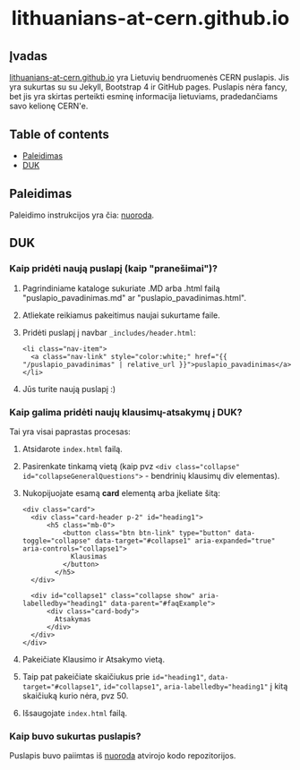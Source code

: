 <h1 align="center" style="display: block; font-size: 2.5em; font-weight: bold; margin-block-start: 1em; margin-block-end: 1em;">
  <br /><br /><strong>lithuanians-at-cern.github.io</strong>
</h1>

## Įvadas


<a href="https://lithuanians-at-cern.github.io/" target="_blank">lithuanians-at-cern.github.io</a> yra Lietuvių bendruomenės CERN puslapis. Jis yra sukurtas su su Jekyll, Bootstrap 4 ir GitHub pages. Puslapis nėra fancy, bet jis yra skirtas perteikti esminę informacija lietuviams, pradedančiams savo kelionę CERN'e.

## Table of contents

- [Paleidimas](#paleidimas)
- [DUK](#duk)

## Paleidimas

Paleidimo instrukcijos yra čia: <a href="https://nicolas-van.github.io/bootstrap-4-github-pages/" target="_blank">nuoroda</a>.

## DUK

### Kaip pridėti naują puslapį (kaip "pranešimai")?

1. Pagrindiniame kataloge sukuriate .MD arba .html failą "puslapio_pavadinimas.md" ar "puslapio_pavadinimas.html".
2. Atliekate reikiamus pakeitimus naujai sukurtame faile.
3. Pridėti puslapį į navbar ```_includes/header.html```:

    ```
    <li class="nav-item">
      <a class="nav-link" style="color:white;" href="{{ "/puslapio_pavadinimas" | relative_url }}">puslapio_pavadinimas</a>
    </li>
    ```    
4. Jūs turite naują puslapį :)

### Kaip galima pridėti naujų klausimų-atsakymų į DUK?

Tai yra visai paprastas procesas:

1. Atsidarote ```index.html``` failą.
2. Pasirenkate tinkamą vietą (kaip pvz ```<div class="collapse" id="collapseGeneralQuestions">``` - bendrinių klausimų div elementas).
3. Nukopijuojate esamą **card** elementą arba įkeliate šitą:

    ```
    <div class="card">
      <div class="card-header p-2" id="heading1">
          <h5 class="mb-0">
              <button class="btn btn-link" type="button" data-toggle="collapse" data-target="#collapse1" aria-expanded="true" aria-controls="collapse1">
                Klausimas
              </button>
            </h5>
      </div>

      <div id="collapse1" class="collapse show" aria-labelledby="heading1" data-parent="#faqExample">
          <div class="card-body">
            Atsakymas
          </div>
      </div>
    </div>  
    ```
4. Pakeičiate Klausimo ir Atsakymo vietą. 
5. Taip pat pakeičiate skaičiukus prie ```id="heading1"```, ```data-target="#collapse1"```, ```id="collapse1"```, ```aria-labelledby="heading1"``` į kitą skaičiuką kurio nėra, pvz 50.
6. Išsaugojate ```index.html``` failą.

### Kaip buvo sukurtas puslapis?

Puslapis buvo paiimtas iš <a href="https://github.com/nicolas-van/bootstrap-4-github-pages" target="_blank"> nuoroda</a> atvirojo kodo repozitorijos.


<!-- markdownlint-enable -->
